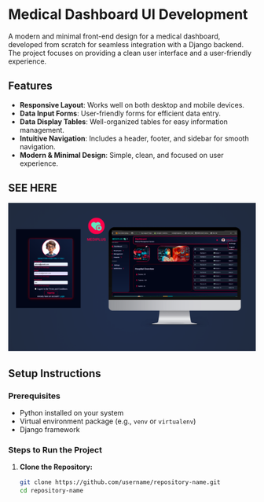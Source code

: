 # Medical Dashboard UI Development

A modern and minimal front-end design for a medical dashboard, developed from scratch for seamless integration with a Django backend. The project focuses on providing a clean user interface and a user-friendly experience.

## Features

- **Responsive Layout**: Works well on both desktop and mobile devices.
- **Data Input Forms**: User-friendly forms for efficient data entry.
- **Data Display Tables**: Well-organized tables for easy information management.
- **Intuitive Navigation**: Includes a header, footer, and sidebar for smooth navigation.
- **Modern & Minimal Design**: Simple, clean, and focused on user experience.

## SEE HERE

![Dashboard Overview](Assets/MedicalDashboard.png)






## Setup Instructions

### Prerequisites

- Python installed on your system
- Virtual environment package (e.g., `venv` or `virtualenv`)
- Django framework

### Steps to Run the Project

1. **Clone the Repository:**
   ```bash
   git clone https://github.com/username/repository-name.git
   cd repository-name
